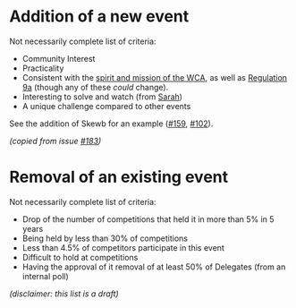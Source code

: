 # Addition of a new event

Not necessarily complete list of criteria:

- Community Interest
- Practicality
- Consistent with the [spirit and mission of the WCA](https://www.worldcubeassociation.org/about), as well as [Regulation 9a](https://www.worldcubeassociation.org/regulations/#9a) (though any of these _could_  change).
- Interesting to solve and watch (from [Sarah](http://www.speedsolving.com/forum/showthread.php?47301-The-quot-Why-I-hate-this-event-quot-and-quot-Why-this-event-should-be-added-quot-thread&p=974947&viewfull=1#post974947))
- A unique challenge compared to other events

See the addition of Skewb for an example ([#159](../issues/159), [#102](../issues/102)).

_(copied from issue [#183](../issues/183))_

# Removal of an existing event

Not necessarily complete list of criteria:

- Drop of the number of competitions that held it in more than 5% in 5 years
- Being held by less than 30% of competitions
- Less than 4.5% of competitors participate in this event
- Difficult to hold at competitions
- Having the approval of it removal of at least 50% of Delegates (from an internal poll)

_(disclaimer: this list is a draft)_
